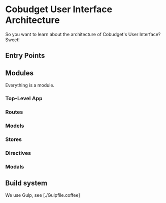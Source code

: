 # Cobudget User Interface Architecture

So you want to learn about the architecture of Cobudget's User Interface? Sweet!

## Entry Points

## Modules

Everything is a module.

### Top-Level App

### Routes

### Models

### Stores

### Directives

### Modals

## Build system

We use Gulp, see [./Gulpfile.coffee]
